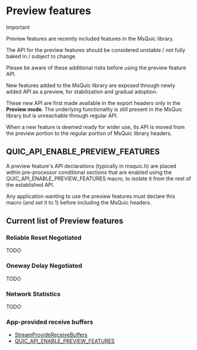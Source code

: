 Preview features
=========
> [!IMPORTANT]
>
> Preview features are recently included features in the MsQuic library.
>
> The API for the preview features should be considered unstable / not fully baked in / subject to change.
>
> Please be aware of these additional risks before using the preview feature API.
>

New features added to the MsQuic library are exposed through newly added API as a preview, for stabilization and gradual adoption.

These new API are first made available in the export headers only in the **Preview mode**. The underlying functionality is still present in the MsQuic library but is unreachable through regular API.

When a new feature is deemed ready for wider use, its API is moved from the preview portion to the regular portion of MsQuic library headers.

## QUIC_API_ENABLE_PREVIEW_FEATURES

A preview feature's API declarations (typically in msquic.h) are placed within pre-processor conditional sections that are enabled using the QUIC_API_ENABLE_PREVIEW_FEATURES macro, to isolate it from the rest of the established API.

Any application wanting to use the preview features must declare this macro (and set it to 1) before including the MsQuic headers.

## Current list of Preview features

### Reliable Reset Negotiated

TODO

### Oneway Delay Negotiated

TODO

### Network Statistics

TODO

### App-provided receive buffers

- [StreamProvideReceiveBuffers](api/StreamProvideReceiveBuffers.md)
- [QUIC_API_ENABLE_PREVIEW_FEATURES](api/QUIC_STREAM_EVENT.md#quic_stream_event_receive_buffer_needed)
